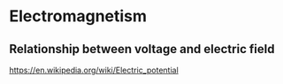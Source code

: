 # Electromagnetism

## Relationship between voltage and electric field

https://en.wikipedia.org/wiki/Electric_potential
